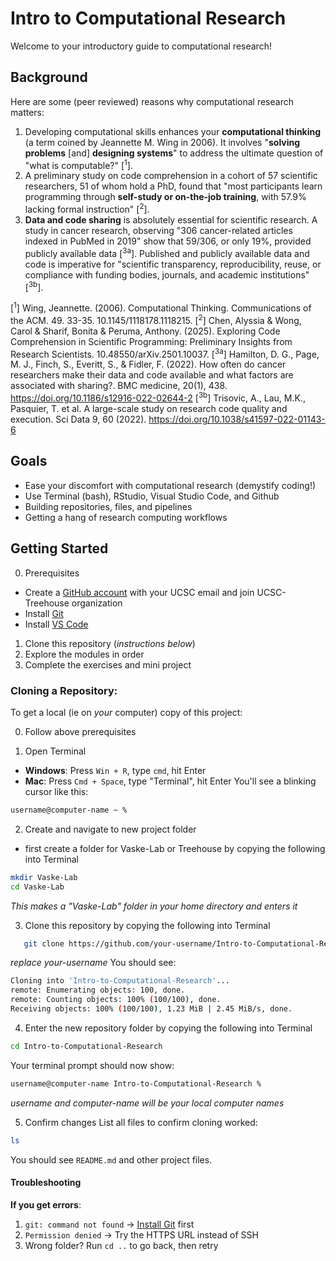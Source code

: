 # Intro to Computational Research

Welcome to your introductory guide to computational research!

## Background

Here are some (peer reviewed) reasons why computational research matters:

1. Developing computational skills enhances your **computational thinking** (a term coined by Jeannette M. Wing in 2006). It involves "**solving problems** [and] **designing systems**" to address the ultimate question of "what is computable?" [<sup>1</sup>].
2. A preliminary study on code comprehension in a cohort of 57 scientific researchers, 51 of whom hold a PhD, found that "most participants learn programming through **self-study or on-the-job training**, with 57.9% lacking formal instruction" [<sup>2</sup>].
3. **Data and code sharing** is absolutely essential for scientific research. A study in cancer research, observing "306 cancer-related articles indexed in PubMed in 2019" show that 59/306, or only 19%, provided publicly available data [<sup>3a</sup>]. Published and publicly available data and code is imperative for "scientific transparency, reproducibility, reuse, or compliance with funding bodies, journals, and academic institutions" [<sup>3b</sup>]. 

[<sup>1</sup>] Wing, Jeannette. (2006). Computational Thinking. Communications of the ACM. 49. 33-35. 10.1145/1118178.1118215.
[<sup>2</sup>] Chen, Alyssia & Wong, Carol & Sharif, Bonita & Peruma, Anthony. (2025). Exploring Code Comprehension in Scientific Programming: Preliminary Insights from Research Scientists. 10.48550/arXiv.2501.10037.
[<sup>3a</sup>] Hamilton, D. G., Page, M. J., Finch, S., Everitt, S., & Fidler, F. (2022). How often do cancer researchers make their data and code available and what factors are associated with sharing?. BMC medicine, 20(1), 438. https://doi.org/10.1186/s12916-022-02644-2
[<sup>3b</sup>] Trisovic, A., Lau, M.K., Pasquier, T. et al. A large-scale study on research code quality and execution. Sci Data 9, 60 (2022). https://doi.org/10.1038/s41597-022-01143-6

## Goals

- Ease your discomfort with computational research (demystify coding!)
- Use Terminal (bash), RStudio, Visual Studio Code, and Github
- Building repositories, files, and pipelines
- Getting a hang of research computing workflows

## Getting Started

0. Prerequisites
- Create a [GitHub account](https://github.com/signup) with your UCSC email and join UCSC-Treehouse organization
- Install [Git](https://git-scm.com/downloads)
- Install [VS Code](https://code.visualstudio.com/download)
1. Clone this repository (*instructions below*)
2. Explore the modules in order
3. Complete the exercises and mini project

### Cloning a Repository:

To get a local (ie on *your* computer) copy of this project:

0. Follow above prerequisites

1. Open Terminal
- **Windows**: Press `Win + R`, type `cmd`, hit Enter
- **Mac**: Press `Cmd + Space`, type "Terminal", hit Enter
You'll see a blinking cursor like this:
```bash
username@computer-name ~ %
```

2. Create and navigate to new project folder
- first create a folder for Vaske-Lab or Treehouse by copying the following into Terminal
```bash
mkdir Vaske-Lab
cd Vaske-Lab
```
*This makes a "Vaske-Lab" folder in your home directory and enters it*

3. Clone this repository by copying the following into Terminal
```bash
   git clone https://github.com/your-username/Intro-to-Computational-Research.git
   ```
   *replace your-username*
You should see:
```bash
Cloning into 'Intro-to-Computational-Research'...
remote: Enumerating objects: 100, done.
remote: Counting objects: 100% (100/100), done.
Receiving objects: 100% (100/100), 1.23 MiB | 2.45 MiB/s, done.
```

4. Enter the new repository folder by copying the following into Terminal
```bash
cd Intro-to-Computational-Research
```
Your terminal prompt should now show:
```bash
username@computer-name Intro-to-Computational-Research %
``` 
*username and computer-name will be your local computer names*

5. Confirm changes
List all files to confirm cloning worked:
```bash
ls
```
You should see `README.md` and other project files.

#### Troubleshooting
**If you get errors**:
1. `git: command not found` → [Install Git](https://git-scm.com/downloads) first
2. `Permission denied` → Try the HTTPS URL instead of SSH
3. Wrong folder? Run `cd ..` to go back, then retry